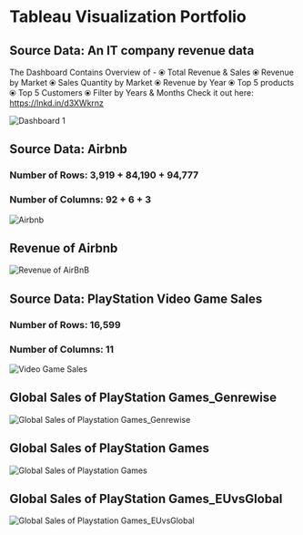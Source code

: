 # Tableau Visualization Portfolio
## Source Data: An IT company revenue data
The Dashboard Contains Overview of -
⦿ Total Revenue & Sales
⦿ Revenue by Market
⦿ Sales Quantity by Market
⦿ Revenue by Year
⦿ Top 5 products
⦿ Top 5 Customers
⦿ Filter by Years & Months
Check it out here: https://lnkd.in/d3XWkrnz

![Dashboard 1](https://github.com/rzn-git/Tableau_Portfolio/assets/64501583/19009bcd-a953-477c-ae32-f253db2e94a0)

## Source Data: Airbnb

### Number of Rows: 3,919 + 84,190 + 94,777
### Number of Columns: 92 + 6 + 3



![Airbnb](https://github.com/rzn-git/Tableau_Portfolio/assets/64501583/bc08a20c-02ac-4e13-a373-3aa6a8a70c1d)


## Revenue of Airbnb

![Revenue of AirBnB](https://github.com/rzn-git/Tableau_Portfolio/assets/64501583/c5bea51f-4c93-4043-ac97-0cfbe807d827)



## Source Data: PlayStation Video Game Sales

### Number of Rows: 16,599
### Number of Columns: 11


![Video Game Sales](https://github.com/rzn-git/Tableau_Portfolio/assets/64501583/d51dfae5-af5f-4a50-ab98-9b7db168f00a)



## Global Sales of PlayStation Games_Genrewise


![Global Sales of Playstation Games_Genrewise](https://github.com/rzn-git/Tableau_Portfolio/assets/64501583/3c567a57-a9e8-425e-8c2c-42a25b0d829f)



## Global Sales of PlayStation Games


![Global Sales of Playstation Games](https://github.com/rzn-git/Tableau_Portfolio/assets/64501583/f4c35c01-c134-41d6-a7c2-6f521e6381f9)


## Global Sales of PlayStation Games_EUvsGlobal


![Global Sales of Playstation Games_EUvsGlobal](https://github.com/rzn-git/Tableau_Portfolio/assets/64501583/ea3e7dce-4dcc-45f2-96bf-534b504e5bf9)
